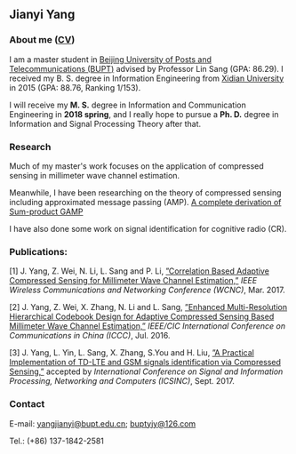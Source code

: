## Jianyi Yang
### About me ([CV](https://github.com/CoolYaung/CoolYaung.github.io/blob/master/CY_JianyiYang.pdf))

I am a master student in [Beijing University of Posts and Telecommunications (BUPT)](http://english.bupt.edu.cn/content/content.php?p=2_8_16) advised by Professor Lin Sang (GPA: 86.29). I received my B. S. degree in Information Engineering from [Xidian University](http://en.xidian.edu.cn/About_Xidian/Overview.htm) in 2015 (GPA: 88.76, Ranking 1/153).  

I will receive my **M. S.** degree in Information and Communication Engineering in **2018 spring**, and I really hope to pursue a **Ph. D.** degree in Information and Signal Processing Theory after that.


### Research
Much of my master's work focuses on the application of compressed sensing in millimeter wave channel estimation.

Meanwhile, I have been researching on the theory of compressed sensing including approximated message passing (AMP).     [A complete derivation of Sum-product GAMP](https://github.com/CoolYaung/CoolYaung.github.io/blob/master/A%20Complete%20Derivation%20of%20Sum-product%20Generalized%20Approximate%20Message%20Passing.pdf)

I have also done some work on signal identification for cognitive radio (CR).

### Publications:
[1] J. Yang, Z. Wei, N. Li, L. Sang and P. Li, [”Correlation Based Adaptive Compressed Sensing for Millimeter Wave Channel Estimation,”](https://github.com/CoolYaung/CoolYaung.github.io/blob/master/Correlation%20Based%20Adaptive%20Compressed%20Sensing%20for%20Millimeter%20Wave%20Channel%20Estimation.pdf) _IEEE Wireless Communications and Networking Conference (WCNC)_, Mar. 2017.

[2] J. Yang, Z. Wei, X. Zhang, N. Li and L. Sang, [”Enhanced Multi-Resolution Hierarchical Codebook Design for Adaptive Compressed
Sensing Based Millimeter Wave Channel Estimation,”](https://github.com/CoolYaung/CoolYaung.github.io/blob/master/Enhanced%20multi-resolution%20hierarchical%20codebook%20design%20for%20adaptive%20compressed%20sensing%20based%20millimeter%20wave%20channel%20estimation.pdf) _IEEE/CIC International Conference on Communications in China (ICCC)_, Jul. 2016.

[3] J. Yang, L. Yin, L. Sang, X. Zhang, S.You and H. Liu, [”A Practical Implementation of TD-LTE and GSM signals identification via Compressed Sensing,”](https://github.com/CoolYaung/CoolYaung.github.io/blob/master/A%20Practical%20Implementation%20of%20TD-LTE%20and%20GSM%20signals%20identification%20via%20Compressed%20Sensing.pdf) accepted by _International Conference on Signal and Information Processing, Networking and Computers (ICSINC)_, Sept. 2017.

### Contact
E-mail: yangjianyi@bupt.edu.cn; buptyjy@126.com

Tel.: (+86) 137-1842-2581
